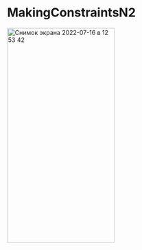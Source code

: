 # MakingConstraintsN2

<img height="500" width="250" alt="Снимок экрана 2022-07-16 в 12 53 42" src="https://user-images.githubusercontent.com/97702399/179351976-8f642a78-b765-411b-8eb4-6758e50a0b5b.png">
